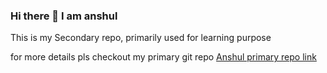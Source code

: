 ### Hi there 👋 I am anshul

This is my Secondary repo, primarily used for learning purpose  

for more details pls checkout my primary git repo 
[Anshul primary repo link](https://github.com/janshul95)

<!--
**a-j-learn/a-j-learn** is a ✨ _special_ ✨ repository because its `README.md` (this file) appears on your GitHub profile.

Here are some ideas to get you started:

- 🔭 I’m currently working on ...
- 🌱 I’m currently learning ...
- 👯 I’m looking to collaborate on ...
- 🤔 I’m looking for help with ...
- 💬 Ask me about ...
- 📫 How to reach me: ...
- 😄 Pronouns: ...
- ⚡ Fun fact: ...
-->
